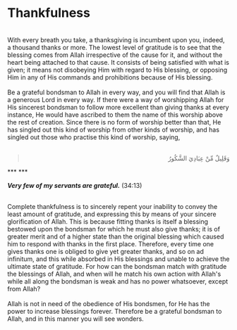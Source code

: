 Thankfulness
============

   
 With every breath you take, a thanksgiving is incumbent upon you,
indeed, a thousand thanks or more. The lowest level of gratitude is to
see that the blessing comes from Allah irrespective of the cause for it,
and without the heart being attached to that cause. It consists of being
satisfied with what is given; it means not disobeying Him with regard to
His blessing, or opposing Him in any of His commands and prohibitions
because of His blessing.  
    
 Be a grateful bondsman to Allah in every way, and you will find that
Allah is a generous Lord in every way. If there were a way of
worshipping Allah for His sincerest bondsman to follow more excellent
than giving thanks at every instance, He would have ascribed to them the
name of this worship above the rest of creation. Since there is no form
of worship better than that, He has singled out this kind of worship
from other kinds of worship, and has singled out those who practise this
kind of worship, saying,  
  

<blockquote dir="rtl">
  <p>
وَقَلِيلٌ مِّنْ عِبَادِيَ الشَّكُورُ
  </p>
</blockquote>

*** ***

***Very few of my servants are grateful.*** (34:13)

   
 Complete thankfulness is to sincerely repent your inability to convey
the least amount of gratitude, and expressing this by means of your
sincere glorification of Allah. This is because fitting thanks is itself
a blessing bestowed upon the bondsman for which he must also give
thanks; it is of greater merit and of a higher state than the original
blessing which caused him to respond with thanks in the first place.
Therefore, every time one gives thanks one is obliged to give yet
greater thanks, and so on ad infinitum, and this while absorbed in His
blessings and unable to achieve the ultimate state of gratitude. For how
can the bondsman match with gratitude the blessings of Allah, and when
will he match his own action with Allah's while all along the bondsman
is weak and has no power whatsoever, except from Allah?  
    
 Allah is not in need of the obedience of His bondsmen, for He has the
power to increase blessings forever. Therefore be a grateful bondsman to
Allah, and in this manner you will see wonders.  
  


